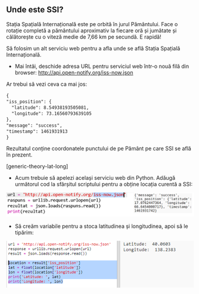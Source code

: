 ## Unde este SSI?

Stația Spațială Internațională este pe orbită în jurul Pământului. Face o rotație completă a pământului aproximativ la fiecare oră și jumătate și călătorește cu o viteză medie de 7,66 km pe secundă. E rapidă!

Să folosim un alt serviciu web pentru a afla unde se află Stația Spațială Internațională.

+ Mai întâi, deschide adresa URL pentru serviciul web într-o nouă filă din browser: <a href="http://api.open-notify.org/iss-now.json" target="_blank"> http://api.open-notify.org/iss-now.json </a>

Ar trebui să vezi ceva ca mai jos:

    {
    "iss_position": {
      "latitude": 8.54938193505081, 
      "longitude": 73.16560793639105
    }, 
    "message": "success", 
    "timestamp": 1461931913
    }
    

Rezultatul conține coordonatele punctului de pe Pământ pe care SSI se află în prezent.

[generic-theory-lat-long]

+ Acum trebuie să apelezi același serviciu web din Python. Adăugă următorul cod la sfârșitul scriptului pentru a obține locația curentă a SSI:

![captură de ecran](images/iss-location.png)

+ Să creăm variabile pentru a stoca latitudinea și longitudinea, apoi să le tipărim:

![captură de ecran](images/iss-coordinates.png)